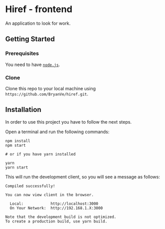 # Hiref - frontend

An application to look for work.

## Getting Started

### Prerequisites

You need to have [`node.js`](https://nodejs.org/en/download/).

### Clone

Clone this repo to your local machine using `https://github.com/BryanVe/hiref.git`.

## Installation

In order to use this project you have to follow the next steps.

Open a terminal and run the following commands:

```
npm install
npm start

# or if you have yarn installed

yarn
yarn start
```

This will run the development client, so you will see a message as follows:

```
Compiled successfully!

You can now view client in the browser.

  Local:            http://localhost:3000
  On Your Network:  http://192.168.1.X:3000

Note that the development build is not optimized.
To create a production build, use yarn build.
```
